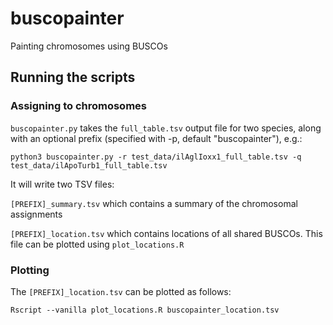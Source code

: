 # buscopainter
Painting chromosomes using BUSCOs 

## Running the scripts

### Assigning to chromosomes
`buscopainter.py` takes the `full_table.tsv` output file for two species, along with an optional prefix (specified with -p, default "buscopainter"), e.g.:
```
python3 buscopainter.py -r test_data/ilAglIoxx1_full_table.tsv -q test_data/ilApoTurb1_full_table.tsv
```

It will write two TSV files:

`[PREFIX]_summary.tsv` which contains a summary of the chromosomal assignments

`[PREFIX]_location.tsv` which contains locations of all shared BUSCOs. This file can be plotted using `plot_locations.R`

### Plotting
The `[PREFIX]_location.tsv` can be plotted as follows:
```
Rscript --vanilla plot_locations.R buscopainter_location.tsv
```
